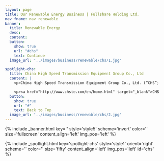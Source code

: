 ```yaml
---
layout: page
title: Our Renewable Energy Business | Fullshare Holding Ltd.
nav_fname: nav_renewable
banner:
  title: Renewable Energy
  desc:
  content:
  button:
    show: true
    url: "#chs"
    text: Continue
  image_url: '../images/business/renewable/chs/1.jpg'

spotlight-chs:
  title: China High Speed Transmission Equipment Group Co., Ltd
  content: |
    <p>China High Speed Transmission Equipment Group Co., Ltd. (“CHS”; SEHK stock code: 658.HK), a subsidiary of the group, is a large enterprise group that specialized in the production of high-speed and heavy-load transmission equipment. Founded in 1969, CHS was listed on the Hong Kong stock exchange in 2007. CHS has developed itself into the global transmission industry leader in wind power generation, industrial equipment, machine tools and other business industries.</p>

    <p><a href="http://www.chste.com/en/home.html" target="_blank">CHS website link</a></p>
  button:
    show: true
    url: "#"
    text: Back to Top
  image_url: '../images/business/renewable/chs/2.jpg'
---
```

<!-- Welcome Banner -->
{% include _banner.html key='' style='style5' scheme='invert' color='' size='fullscreen' content_align='left' img_pos='left' %}

<!-- Properties -->
{% include _spotlight.html key='spotlight-chs' style='style1' orient='right' scheme='' color='' size='fifty' content_align='left' img_pos='left' id='chs' %}
